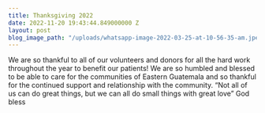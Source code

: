 ```yaml
---
title: Thanksgiving 2022
date: 2022-11-20 19:43:44.849000000 Z
layout: post
blog_image_path: "/uploads/whatsapp-image-2022-03-25-at-10-56-35-am.jpeg"
---
```


We are so thankful to all of our volunteers and donors for all the hard work throughout the year to benefit our patients\! We are so humbled and blessed to be able to care for the communities of Eastern Guatemala and so thankful for the continued support and relationship with the community. “Not all of us can do great things, but we can all do small things with great love” God bless